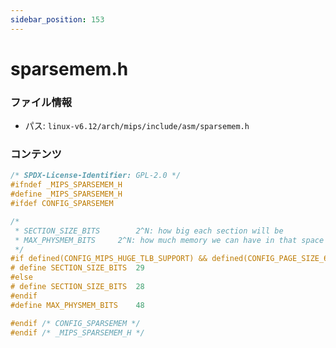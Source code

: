 ```yaml
---
sidebar_position: 153
---
```

# sparsemem.h

### ファイル情報

- パス: `linux-v6.12/arch/mips/include/asm/sparsemem.h`

### コンテンツ

```h
/* SPDX-License-Identifier: GPL-2.0 */
#ifndef _MIPS_SPARSEMEM_H
#define _MIPS_SPARSEMEM_H
#ifdef CONFIG_SPARSEMEM

/*
 * SECTION_SIZE_BITS		2^N: how big each section will be
 * MAX_PHYSMEM_BITS		2^N: how much memory we can have in that space
 */
#if defined(CONFIG_MIPS_HUGE_TLB_SUPPORT) && defined(CONFIG_PAGE_SIZE_64KB)
# define SECTION_SIZE_BITS	29
#else
# define SECTION_SIZE_BITS	28
#endif
#define MAX_PHYSMEM_BITS	48

#endif /* CONFIG_SPARSEMEM */
#endif /* _MIPS_SPARSEMEM_H */

```
